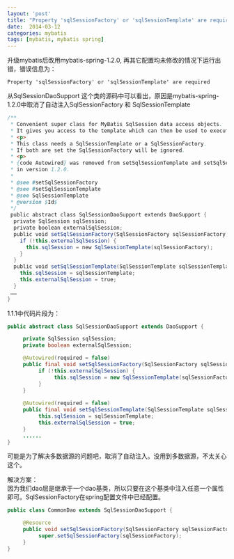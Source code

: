 ```yaml
---
layout: 'post'
title: "Property 'sqlSessionFactory' or 'sqlSessionTemplate' are required"
date:  2014-03-12
categories: mybatis 
tags: [mybatis, mybatis spring]
---
```


升级mybatis后改用mybatis-spring-1.2.0, 再其它配置均未修改的情况下运行出错，错误信息为：

```
Property 'sqlSessionFactory' or 'sqlSessionTemplate' are required
```

从SqlSessionDaoSupport 这个类的源码中可以看出，原因是mybatis-spring-1.2.0中取消了自动注入SqlSessionFactory 和 SqlSessionTemplate

```java
/**
 * Convenient super class for MyBatis SqlSession data access objects.
 * It gives you access to the template which can then be used to execute SQL methods.
 * <p>
 * This class needs a SqlSessionTemplate or a SqlSessionFactory.
 * If both are set the SqlSessionFactory will be ignored.
 * <p>
 * {code Autowired} was removed from setSqlSessionTemplate and setSqlSessionFactory
 * in version 1.2.0.
 *
 * @see #setSqlSessionFactory
 * @see #setSqlSessionTemplate
 * @see SqlSessionTemplate
 * @version $Id$ 
 */
 public abstract class SqlSessionDaoSupport extends DaoSupport {  
  private SqlSession sqlSession;  
  private boolean externalSqlSession;  
  public void setSqlSessionFactory(SqlSessionFactory sqlSessionFactory) {
    if (!this.externalSqlSession) {      
      this.sqlSession = new SqlSessionTemplate(sqlSessionFactory);
    }
  }  
  public void setSqlSessionTemplate(SqlSessionTemplate sqlSessionTemplate) {
    this.sqlSession = sqlSessionTemplate;
    this.externalSqlSession = true;
  }
 ……
}
```


1.1.1中代码片段为：

```java
public abstract class SqlSessionDaoSupport extends DaoSupport {

     private SqlSession sqlSession;
     private boolean externalSqlSession;

     @Autowired(required = false)
     public final void setSqlSessionFactory(SqlSessionFactory sqlSessionFactory) {
          if (!this.externalSqlSession) {
               this.sqlSession = new SqlSessionTemplate(sqlSessionFactory);
          }
     }
     
     @Autowired(required = false)
     public final void setSqlSessionTemplate(SqlSessionTemplate sqlSessionTemplate) {
          this.sqlSession = sqlSessionTemplate;
          this.externalSqlSession = true;
     }
     ......
}
```


可能是为了解决多数据源的问题吧，取消了自动注入。没用到多数据源，不太关心这个。

解决方案：<br>
因为我们dao层是继承于一个dao基类，所以只要在这个基类中注入任意一个属性即可。SqlSessionFactory在spring配置文件中已经配置。

```java
public class CommonDao extends SqlSessionDaoSupport {

     @Resource
     public void setSqlSessionFactory(SqlSessionFactory sqlSessionFactory){
          super.setSqlSessionFactory(sqlSessionFactory);
     }
}
```
